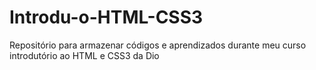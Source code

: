 # Introdu-o-HTML-CSS3
Repositório para armazenar códigos e aprendizados durante meu curso introdutório ao HTML e CSS3 da Dio 
